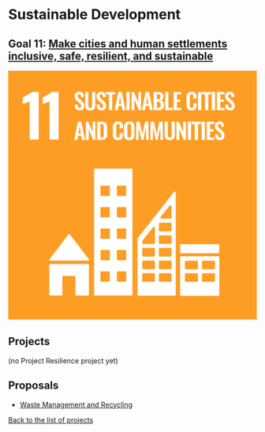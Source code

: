 # Sustainable Development

## Goal 11: [Make cities and human settlements inclusive, safe, resilient, and sustainable](https://sdgs.un.org/goals/goal11)

[![Goal 11](../images/sdgs/E-WEB-Goal-11.png)](https://sdgs.un.org/goals/goal11)

## Projects

(no Project Resilience project yet)

## Proposals

- [Waste Management and Recycling](../proposals/waste_management.md)

[Back to the list of projects](../README.md)